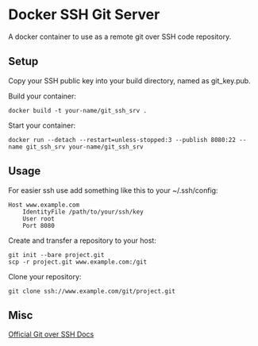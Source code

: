 Docker SSH Git Server
=================
A docker container to use as a remote git over SSH code repository.

Setup
-----
Copy your SSH public key into your build directory, named as git_key.pub.

Build your container:
```
docker build -t your-name/git_ssh_srv .
```

Start your container:
```
docker run --detach --restart=unless-stopped:3 --publish 8080:22 --name git_ssh_srv your-name/git_ssh_srv
```

Usage
-----
For easier ssh use add something like this to your ~/.ssh/config:
```
Host www.example.com
	IdentityFile /path/to/your/ssh/key
	User root
	Port 8080
```

Create and transfer a repository to your host:
```
git init --bare project.git
scp -r project.git www.example.com:/git
```

Clone your repository:
```
git clone ssh://www.example.com/git/project.git
```

Misc
----
[Official Git over SSH Docs](https://www.git-scm.com/book/en/v2/Git-on-the-Server-Generating-Your-SSH-Public-Key)
